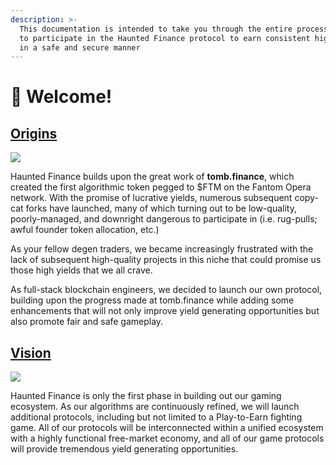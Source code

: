 ```yaml
---
description: >-
  This documentation is intended to take you through the entire process of how
  to participate in the Haunted Finance protocol to earn consistent high yields
  in a safe and secure manner
---
```


# 👻 Welcome!

## [Origins](./#origins)

![](.gitbook/assets/02-Halloween-Pack\_Presentation-02.jpg)

Haunted Finance builds upon the great work of **tomb.finance**, which created the first algorithmic token pegged to $FTM on the Fantom Opera network. With the promise of lucrative yields, numerous subsequent copy-cat forks have launched, many of which turning out to be low-quality, poorly-managed, and downright dangerous to participate in (i.e. rug-pulls; awful founder token allocation, etc.)

As your fellow degen traders, we became increasingly frustrated with the lack of subsequent high-quality projects in this niche that could promise us those high yields that we all crave.

As full-stack blockchain engineers, we decided to launch our own protocol, building upon the progress made at tomb.finance while adding some enhancements that will not only improve yield generating opportunities but also promote fair and safe gameplay.

## [Vision](./#vision)

![](.gitbook/assets/05-Halloween-Pack\_Presentation-05.png)

Haunted Finance is only the first phase in building out our gaming ecosystem. As our algorithms are continuously refined, we will launch additional protocols, including but not limited to a Play-to-Earn fighting game. All of our protocols will be interconnected within a unified ecosystem with a highly functional free-market economy, and all of our game protocols will provide tremendous yield generating opportunities.
